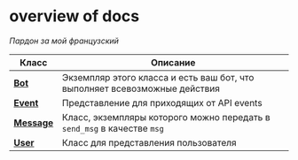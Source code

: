 
# overview of docs

*Пардон за мой французский*

| Класс | Описание |
| --- | --- |
| **[Bot](./bot.md)** | Экземпляр этого класса и есть ваш бот, что выполняет всевозможные действия |
| **[Event](./event.md)** | Представление для приходящих от API events |
| **[Message](./message.md)** | Класс, экземпляры которого можно передать в `send_msg` в качестве `msg` |
| **[User](./user.md)** | Класс для представления пользователя |